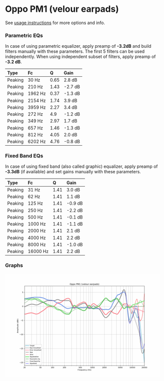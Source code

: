 # Oppo PM1 (velour earpads)
See [usage instructions](https://github.com/jaakkopasanen/AutoEq#usage) for more options and info.

### Parametric EQs
In case of using parametric equalizer, apply preamp of **-3.2dB** and build filters manually
with these parameters. The first 5 filters can be used independently.
When using independent subset of filters, apply preamp of **-3.2 dB**.

| Type    | Fc      |    Q | Gain    |
|:--------|:--------|:-----|:--------|
| Peaking | 30 Hz   | 0.65 | 2.8 dB  |
| Peaking | 210 Hz  | 1.43 | -2.7 dB |
| Peaking | 1962 Hz | 0.37 | -1.3 dB |
| Peaking | 2154 Hz | 1.74 | 3.9 dB  |
| Peaking | 3959 Hz | 2.27 | 3.4 dB  |
| Peaking | 272 Hz  | 4.9  | -1.2 dB |
| Peaking | 349 Hz  | 2.97 | 1.7 dB  |
| Peaking | 657 Hz  | 1.46 | -1.3 dB |
| Peaking | 812 Hz  | 4.05 | 2.0 dB  |
| Peaking | 6202 Hz | 4.76 | -0.8 dB |

### Fixed Band EQs
In case of using fixed band (also called graphic) equalizer, apply preamp of **-3.3dB**
(if available) and set gains manually with these parameters.

| Type    | Fc       |    Q | Gain    |
|:--------|:---------|:-----|:--------|
| Peaking | 31 Hz    | 1.41 | 3.0 dB  |
| Peaking | 62 Hz    | 1.41 | 1.1 dB  |
| Peaking | 125 Hz   | 1.41 | -0.9 dB |
| Peaking | 250 Hz   | 1.41 | -2.2 dB |
| Peaking | 500 Hz   | 1.41 | -0.1 dB |
| Peaking | 1000 Hz  | 1.41 | -1.1 dB |
| Peaking | 2000 Hz  | 1.41 | 2.1 dB  |
| Peaking | 4000 Hz  | 1.41 | 2.2 dB  |
| Peaking | 8000 Hz  | 1.41 | -1.0 dB |
| Peaking | 16000 Hz | 1.41 | 2.2 dB  |

### Graphs
![](./Oppo%20PM1%20(velour%20earpads).png)